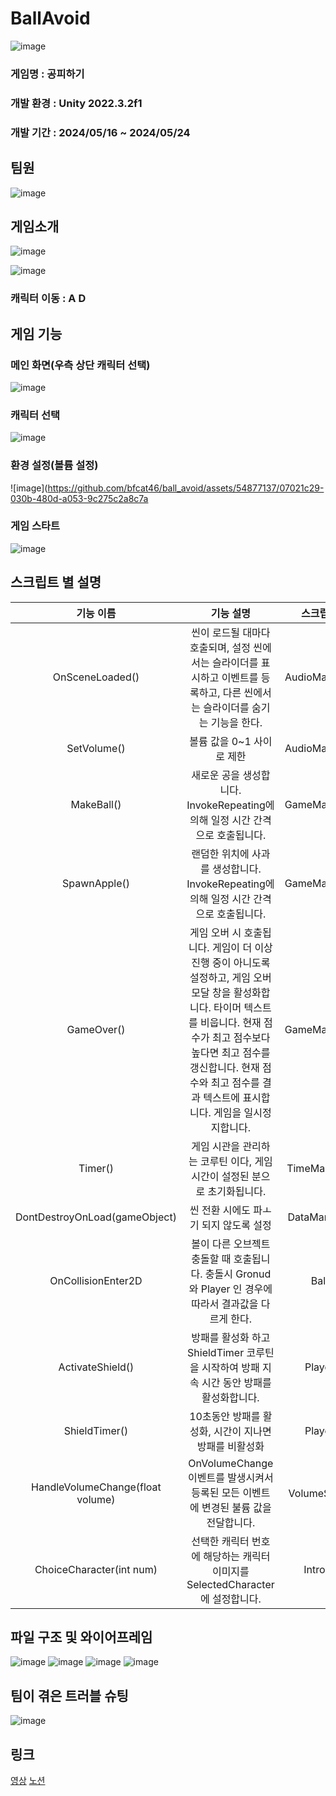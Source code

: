 # BallAvoid
![image](https://github.com/bfcat46/ball_avoid/assets/54877137/029de790-d77e-4aea-a264-e2169f680c4e)


### 게임명 : 공피하기
### 개발 환경	: Unity 2022.3.2f1
### 개발 기간	: 2024/05/16 ~ 2024/05/24


## 팀원 

![image](https://github.com/bfcat46/ball_avoid/assets/54877137/7572dd79-ad73-46fb-91f8-d8d8e43dce3e)




## 게임소개

![image](https://github.com/bfcat46/ball_avoid/assets/54877137/30e8ccee-7b5f-49b4-8635-359ce6fdfff5)

![image](https://github.com/bfcat46/ball_avoid/assets/54877137/5bda50ed-7d3d-4e18-be62-f4318577ae5c)


### 캐릭터 이동 : A D

## 게임 기능
### 메인 화면(우측 상단 캐릭터 선택)
![image](https://github.com/bfcat46/ball_avoid/assets/54877137/e7cc581a-e508-49ba-b2c1-c26417921ed8)
### 캐릭터 선택
![image](https://github.com/bfcat46/ball_avoid/assets/54877137/fd074afa-7820-47a6-8be4-480537dc89b4)
### 환경 설정(볼륨 설정)
![image](https://github.com/bfcat46/ball_avoid/assets/54877137/07021c29-030b-480d-a053-9c275c2a8c7a
### 게임 스타트
![image](https://github.com/bfcat46/ball_avoid/assets/54877137/4495d402-60e4-471e-80bb-c22e4b9f5d9b)


## 스크립트 별 설명
|기능 이름| 기능 설명 | 스크립트 |
|:------:|:---:|:---:|
|OnSceneLoaded()|씬이 로드될 대마다 호출되며, 설정 씬에서는 슬라이더를 표시하고 이벤트를 등록하고, 다른 씬에서는 슬라이더를 숨기는 기능을 한다.|AudioManager|
|SetVolume()|볼륨 값을 0~1 사이로 제한|AudioManager|
|MakeBall()|새로운 공을 생성합니다. InvokeRepeating에 의해 일정 시간 간격으로 호출됩니다.|GameManager|
|SpawnApple()|랜덤한 위치에 사과를 생성합니다. InvokeRepeating에 의해 일정 시간 간격으로 호출됩니다.|GameManager|
|GameOver()|게임 오버 시 호출됩니다. 게임이 더 이상 진행 중이 아니도록 설정하고, 게임 오버 모달 창을 활성화합니다. 타이머 텍스트를 비웁니다. 현재 점수가 최고 점수보다 높다면 최고 점수를 갱신합니다. 현재 점수와 최고 점수를 결과 텍스트에 표시합니다. 게임을 일시정지합니다.|GameManager|
|Timer()|게임 시관을 관리하는 코루틴 이다, 게임 시간이 설정된 분으로 초기화됩니다.|TimeManager|
|DontDestroyOnLoad(gameObject)|씬 전환 시에도 파ㅗ기 되지 않도록 설정|DataManager|
|OnCollisionEnter2D|볼이 다른 오브젝트 충돌할 때 호출됩니다. 충돌시 Gronud와 Player 인 경우에 따라서 결과값을 다르게 한다.|Ball|
|ActivateShield()|방패를 활성화 하고 ShieldTimer 코루틴을 시작하여 방패 지속 시간 동안 방패를 활성화합니다.|Player|
|ShieldTimer()|10초동안 방패를 활성화, 시간이 지나면 방패를 비활성화|Player|
|HandleVolumeChange(float volume)|OnVolumeChange 이벤트를 발생시켜서 등록된 모든 이벤트에 변경된 불륨 값을 전달합니다. |VolumeSlider|
|ChoiceCharacter(int num)|선택한 캐릭터 번호에 해당하는 캐릭터 이미지를SelectedCharacter에 설정합니다.|IntroUI|
## 파일 구조 및 와이어프레임
![image](https://github.com/bfcat46/ball_avoid/assets/54877137/d3492073-4a19-4894-882d-75c6d1efd2c2)
![image](https://github.com/bfcat46/ball_avoid/assets/54877137/93f4a3a8-2a59-45aa-89f7-507af5490e7e)
![image](https://github.com/bfcat46/ball_avoid/assets/54877137/59619e28-2056-426a-9b7c-8bd0844d17bc)
![image](https://github.com/bfcat46/ball_avoid/assets/54877137/24b0c063-bef9-41dc-810f-254475258977)


## 팀이 겪은 트러블 슈팅
![image](https://github.com/bfcat46/ball_avoid/assets/54877137/c5bb0b23-354d-4b65-9b98-c54a1f96884a)



## 링크
[영상](https://www.notion.so/teamsparta/5-30b70d35a0544dda849b0b5cf2b0760e?pvs=4#4a274909c3a04f239ceb743a878cec1e)
[노션](https://www.notion.so/teamsparta/5-30b70d35a0544dda849b0b5cf2b0760e/)
